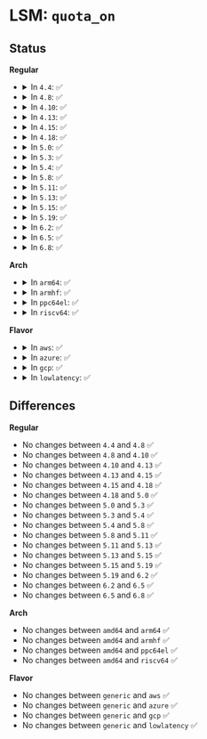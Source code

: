 # LSM: <code>quota_on</code>

## Status
<b>Regular</b>
<ul>
<li>
<details>
<summary>In <code>4.4</code>: ✅</summary>

```c
int security_quota_on(struct dentry *dentry);
```
</details>
</li>
<li>
<details>
<summary>In <code>4.8</code>: ✅</summary>

```c
int security_quota_on(struct dentry *dentry);
```
</details>
</li>
<li>
<details>
<summary>In <code>4.10</code>: ✅</summary>

```c
int security_quota_on(struct dentry *dentry);
```
</details>
</li>
<li>
<details>
<summary>In <code>4.13</code>: ✅</summary>

```c
int security_quota_on(struct dentry *dentry);
```
</details>
</li>
<li>
<details>
<summary>In <code>4.15</code>: ✅</summary>

```c
int security_quota_on(struct dentry *dentry);
```
</details>
</li>
<li>
<details>
<summary>In <code>4.18</code>: ✅</summary>

```c
int security_quota_on(struct dentry *dentry);
```
</details>
</li>
<li>
<details>
<summary>In <code>5.0</code>: ✅</summary>

```c
int security_quota_on(struct dentry *dentry);
```
</details>
</li>
<li>
<details>
<summary>In <code>5.3</code>: ✅</summary>

```c
int security_quota_on(struct dentry *dentry);
```
</details>
</li>
<li>
<details>
<summary>In <code>5.4</code>: ✅</summary>

```c
int security_quota_on(struct dentry *dentry);
```
</details>
</li>
<li>
<details>
<summary>In <code>5.8</code>: ✅</summary>

```c
int security_quota_on(struct dentry *dentry);
```
</details>
</li>
<li>
<details>
<summary>In <code>5.11</code>: ✅</summary>

```c
int security_quota_on(struct dentry *dentry);
```
</details>
</li>
<li>
<details>
<summary>In <code>5.13</code>: ✅</summary>

```c
int security_quota_on(struct dentry *dentry);
```
</details>
</li>
<li>
<details>
<summary>In <code>5.15</code>: ✅</summary>

```c
int security_quota_on(struct dentry *dentry);
```
</details>
</li>
<li>
<details>
<summary>In <code>5.19</code>: ✅</summary>

```c
int security_quota_on(struct dentry *dentry);
```
</details>
</li>
<li>
<details>
<summary>In <code>6.2</code>: ✅</summary>

```c
int security_quota_on(struct dentry *dentry);
```
</details>
</li>
<li>
<details>
<summary>In <code>6.5</code>: ✅</summary>

```c
int security_quota_on(struct dentry *dentry);
```
</details>
</li>
<li>
<details>
<summary>In <code>6.8</code>: ✅</summary>

```c
int security_quota_on(struct dentry *dentry);
```
</details>
</li>
</ul>
<b>Arch</b>
<ul>
<li>
<details>
<summary>In <code>arm64</code>: ✅</summary>

```c
int security_quota_on(struct dentry *dentry);
```
</details>
</li>
<li>
<details>
<summary>In <code>armhf</code>: ✅</summary>

```c
int security_quota_on(struct dentry *dentry);
```
</details>
</li>
<li>
<details>
<summary>In <code>ppc64el</code>: ✅</summary>

```c
int security_quota_on(struct dentry *dentry);
```
</details>
</li>
<li>
<details>
<summary>In <code>riscv64</code>: ✅</summary>

```c
int security_quota_on(struct dentry *dentry);
```
</details>
</li>
</ul>
<b>Flavor</b>
<ul>
<li>
<details>
<summary>In <code>aws</code>: ✅</summary>

```c
int security_quota_on(struct dentry *dentry);
```
</details>
</li>
<li>
<details>
<summary>In <code>azure</code>: ✅</summary>

```c
int security_quota_on(struct dentry *dentry);
```
</details>
</li>
<li>
<details>
<summary>In <code>gcp</code>: ✅</summary>

```c
int security_quota_on(struct dentry *dentry);
```
</details>
</li>
<li>
<details>
<summary>In <code>lowlatency</code>: ✅</summary>

```c
int security_quota_on(struct dentry *dentry);
```
</details>
</li>
</ul>

## Differences
<b>Regular</b>
<ul>
<li>
No changes between <code>4.4</code> and <code>4.8</code> ✅
</li>
<li>
No changes between <code>4.8</code> and <code>4.10</code> ✅
</li>
<li>
No changes between <code>4.10</code> and <code>4.13</code> ✅
</li>
<li>
No changes between <code>4.13</code> and <code>4.15</code> ✅
</li>
<li>
No changes between <code>4.15</code> and <code>4.18</code> ✅
</li>
<li>
No changes between <code>4.18</code> and <code>5.0</code> ✅
</li>
<li>
No changes between <code>5.0</code> and <code>5.3</code> ✅
</li>
<li>
No changes between <code>5.3</code> and <code>5.4</code> ✅
</li>
<li>
No changes between <code>5.4</code> and <code>5.8</code> ✅
</li>
<li>
No changes between <code>5.8</code> and <code>5.11</code> ✅
</li>
<li>
No changes between <code>5.11</code> and <code>5.13</code> ✅
</li>
<li>
No changes between <code>5.13</code> and <code>5.15</code> ✅
</li>
<li>
No changes between <code>5.15</code> and <code>5.19</code> ✅
</li>
<li>
No changes between <code>5.19</code> and <code>6.2</code> ✅
</li>
<li>
No changes between <code>6.2</code> and <code>6.5</code> ✅
</li>
<li>
No changes between <code>6.5</code> and <code>6.8</code> ✅
</li>
</ul>
<b>Arch</b>
<ul>
<li>
No changes between <code>amd64</code> and <code>arm64</code> ✅
</li>
<li>
No changes between <code>amd64</code> and <code>armhf</code> ✅
</li>
<li>
No changes between <code>amd64</code> and <code>ppc64el</code> ✅
</li>
<li>
No changes between <code>amd64</code> and <code>riscv64</code> ✅
</li>
</ul>
<b>Flavor</b>
<ul>
<li>
No changes between <code>generic</code> and <code>aws</code> ✅
</li>
<li>
No changes between <code>generic</code> and <code>azure</code> ✅
</li>
<li>
No changes between <code>generic</code> and <code>gcp</code> ✅
</li>
<li>
No changes between <code>generic</code> and <code>lowlatency</code> ✅
</li>
</ul>
